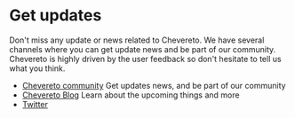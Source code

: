 # Get updates

Don't miss any update or news related to Chevereto. We have several channels where you can get update news and be part of our community. Chevereto is highly driven by the user feedback so don't hesitate to tell us what you think.

- [Chevereto community](/community) Get updates news, and be part of our community
- [Chevereto Blog](/blog) Learn about the upcoming things and more
- [Twitter](https://twitter.com/chevereto)
